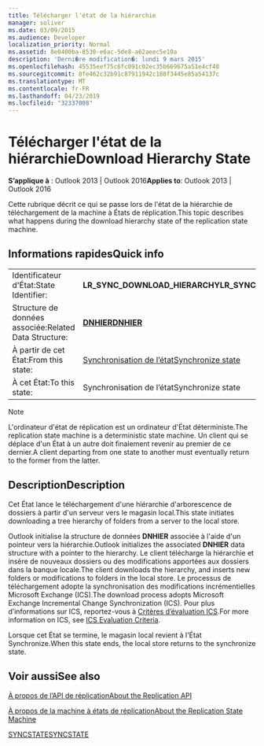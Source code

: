 ```yaml
---
title: Télécharger l'état de la hiérarchie
manager: soliver
ms.date: 03/09/2015
ms.audience: Developer
localization_priority: Normal
ms.assetid: 8e0400ba-8530-e6ac-5de8-a62aeec5e10a
description: 'Derni�re modification�: lundi 9 mars 2015'
ms.openlocfilehash: 45535eef75c6fc091c02ec35b669675a51e4cf48
ms.sourcegitcommit: 8fe462c32b91c87911942c188f3445e85a54137c
ms.translationtype: MT
ms.contentlocale: fr-FR
ms.lasthandoff: 04/23/2019
ms.locfileid: "32337008"
---
```

# <a name="download-hierarchy-state"></a><span data-ttu-id="d1593-103">Télécharger l'état de la hiérarchie</span><span class="sxs-lookup"><span data-stu-id="d1593-103">Download Hierarchy State</span></span>

  
  
<span data-ttu-id="d1593-104">**S’applique à** : Outlook 2013 | Outlook 2016</span><span class="sxs-lookup"><span data-stu-id="d1593-104">**Applies to**: Outlook 2013 | Outlook 2016</span></span> 
  
 <span data-ttu-id="d1593-105">Cette rubrique décrit ce qui se passe lors de l'état de la hiérarchie de téléchargement de la machine à États de réplication.</span><span class="sxs-lookup"><span data-stu-id="d1593-105">This topic describes what happens during the download hierarchy state of the replication state machine.</span></span> 
  
## <a name="quick-info"></a><span data-ttu-id="d1593-106">Informations rapides</span><span class="sxs-lookup"><span data-stu-id="d1593-106">Quick info</span></span>

|||
|:-----|:-----|
|<span data-ttu-id="d1593-107">Identificateur d'État:</span><span class="sxs-lookup"><span data-stu-id="d1593-107">State Identifier:</span></span>  <br/> |<span data-ttu-id="d1593-108">**LR_SYNC_DOWNLOAD_HIERARCHY**</span><span class="sxs-lookup"><span data-stu-id="d1593-108">**LR_SYNC_DOWNLOAD_HIERARCHY**</span></span> <br/> |
|<span data-ttu-id="d1593-109">Structure de données associée:</span><span class="sxs-lookup"><span data-stu-id="d1593-109">Related Data Structure:</span></span>  <br/> |<span data-ttu-id="d1593-110">**[DNHIER](dnhier.md)**</span><span class="sxs-lookup"><span data-stu-id="d1593-110">**[DNHIER](dnhier.md)**</span></span> <br/> |
|<span data-ttu-id="d1593-111">À partir de cet État:</span><span class="sxs-lookup"><span data-stu-id="d1593-111">From this state:</span></span>  <br/> |[<span data-ttu-id="d1593-112">Synchronisation de l’état</span><span class="sxs-lookup"><span data-stu-id="d1593-112">Synchronize state</span></span>](synchronize-state.md) <br/> |
|<span data-ttu-id="d1593-113">À cet État:</span><span class="sxs-lookup"><span data-stu-id="d1593-113">To this state:</span></span>  <br/> |<span data-ttu-id="d1593-114">Synchronisation de l’état</span><span class="sxs-lookup"><span data-stu-id="d1593-114">Synchronize state</span></span>  <br/> |
   
> [!NOTE]
> <span data-ttu-id="d1593-115">L'ordinateur d'état de réplication est un ordinateur d'État déterministe.</span><span class="sxs-lookup"><span data-stu-id="d1593-115">The replication state machine is a deterministic state machine.</span></span> <span data-ttu-id="d1593-116">Un client qui se déplace d'un État à un autre doit finalement revenir au premier de ce dernier.</span><span class="sxs-lookup"><span data-stu-id="d1593-116">A client departing from one state to another must eventually return to the former from the latter.</span></span> 
  
## <a name="description"></a><span data-ttu-id="d1593-117">Description</span><span class="sxs-lookup"><span data-stu-id="d1593-117">Description</span></span>

<span data-ttu-id="d1593-118">Cet État lance le téléchargement d'une hiérarchie d'arborescence de dossiers à partir d'un serveur vers le magasin local.</span><span class="sxs-lookup"><span data-stu-id="d1593-118">This state initiates downloading a tree hierarchy of folders from a server to the local store.</span></span> 
  
<span data-ttu-id="d1593-119">Outlook initialise la structure de données **DNHIER** associée à l'aide d'un pointeur vers la hiérarchie.</span><span class="sxs-lookup"><span data-stu-id="d1593-119">Outlook initializes the associated **DNHIER** data structure with a pointer to the hierarchy.</span></span> <span data-ttu-id="d1593-120">Le client télécharge la hiérarchie et insère de nouveaux dossiers ou des modifications apportées aux dossiers dans la banque locale.</span><span class="sxs-lookup"><span data-stu-id="d1593-120">The client downloads the hierarchy, and inserts new folders or modifications to folders in the local store.</span></span> <span data-ttu-id="d1593-121">Le processus de téléchargement adopte la synchronisation des modifications incrémentielles Microsoft Exchange (ICS).</span><span class="sxs-lookup"><span data-stu-id="d1593-121">The download process adopts Microsoft Exchange Incremental Change Synchronization (ICS).</span></span> <span data-ttu-id="d1593-122">Pour plus d’informations sur ICS, reportez-vous à [Critères d’évaluation ICS](https://msdn.microsoft.com/library/aa579252%28EXCHG.80%29.aspx).</span><span class="sxs-lookup"><span data-stu-id="d1593-122">For more information on ICS, see [ICS Evaluation Criteria](https://msdn.microsoft.com/library/aa579252%28EXCHG.80%29.aspx).</span></span>
  
<span data-ttu-id="d1593-123">Lorsque cet État se termine, le magasin local revient à l'État Synchronize.</span><span class="sxs-lookup"><span data-stu-id="d1593-123">When this state ends, the local store returns to the synchronize state.</span></span>
  
## <a name="see-also"></a><span data-ttu-id="d1593-124">Voir aussi</span><span class="sxs-lookup"><span data-stu-id="d1593-124">See also</span></span>



[<span data-ttu-id="d1593-125">À propos de l’API de réplication</span><span class="sxs-lookup"><span data-stu-id="d1593-125">About the Replication API</span></span>](about-the-replication-api.md)
  
[<span data-ttu-id="d1593-126">À propos de la machine à états de réplication</span><span class="sxs-lookup"><span data-stu-id="d1593-126">About the Replication State Machine</span></span>](about-the-replication-state-machine.md)
  
[<span data-ttu-id="d1593-127">SYNCSTATE</span><span class="sxs-lookup"><span data-stu-id="d1593-127">SYNCSTATE</span></span>](syncstate.md)

